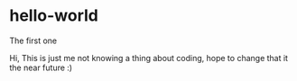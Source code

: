 # hello-world
The first one

Hi, This is just me not knowing a thing about coding, hope to change that it the near future :)
